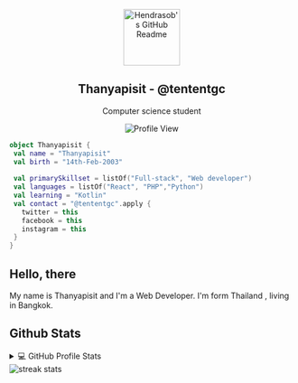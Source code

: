 
<p align="center">
 <img width="100px" src="https://monophy.com/media/du3J3cXyzhj75IOgvA/monophy.gif" align="center" alt="Hendrasob's GitHub Readme" />
 <h2 align="center">Thanyapisit - @tententgc</h2>
 <p align="center">Computer science student</p>
</p>

<p align="center">
<img alt="Profile View" src="https://gpvc.arturio.dev/tententgc" />
</p>

```kotlin
object Thanyapisit {
 val name = "Thanyapisit"
 val birth = "14th-Feb-2003"
 
 val primarySkillset = listOf("Full-stack", "Web developer")
 val languages = listOf("React", "PHP","Python")
 val learning = "Kotlin"
 val contact = "@tententgc".apply {
   twitter = this
   facebook = this
   instagram = this
 }
}
```
## Hello, there

My name is Thanyapisit and I'm a Web Developer. I'm form  Thailand , living in Bangkok.



## Github Stats

<details> 
  <summary>💻 GitHub Profile Stats</summary>
  <br/>
    <img alt="tententgc Github Stats" src="https://github-readme-stats.vercel.app/api?username=tententgc&show_icons=true&count_private=true&theme=radical&hide_border=true&bg_color=0D1117" />
  <img alt="tententgc Top Languages" src="https://github-readme-stats.vercel.app/api/top-langs/?username=tententgc&langs_count=10&layout=compact&theme=radical&hide_border=true&bg_color=0D1117" />
  <br/>
  <b>Note:</b> Top languages is only a metric of the languages my public code consists of and doesn't reflect experience or skill level.
</details>

<img alt="streak stats" src="https://github-readme-streak-stats.herokuapp.com/?user=tententgc&theme=highcontrast" />
